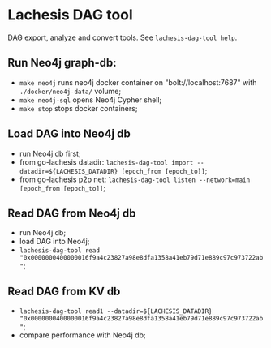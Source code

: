 # Lachesis DAG tool

DAG export, analyze and convert tools.
See `lachesis-dag-tool help`.


## Run Neo4j graph-db:

 - `make neo4j` runs neo4j docker container on "bolt://localhost:7687" with `./docker/neo4j-data/` volume;
 - `make neo4j-sql` opens Neo4j Cypher shell;
 - `make stop` stops docker containers;


## Load DAG into Neo4j db

 - run Neo4j db first;
 - from go-lachesis datadir: `lachesis-dag-tool import --datadir=${LACHESIS_DATADIR} [epoch_from [epoch_to]]`;
 - from go-lachesis p2p net: `lachesis-dag-tool listen --network=main [epoch_from [epoch_to]]`;


## Read DAG from Neo4j db

 - run Neo4j db;
 - load DAG into Neo4j;
 - `lachesis-dag-tool read "0x0000000400000016f9a4c23827a98e8dfa1358a41eb79d71e889c97c973722ab"`;


## Read DAG from KV db

 - `lachesis-dag-tool read1 --datadir=${LACHESIS_DATADIR} "0x0000000400000016f9a4c23827a98e8dfa1358a41eb79d71e889c97c973722ab"`;
 - compare performance with Neo4j db;
